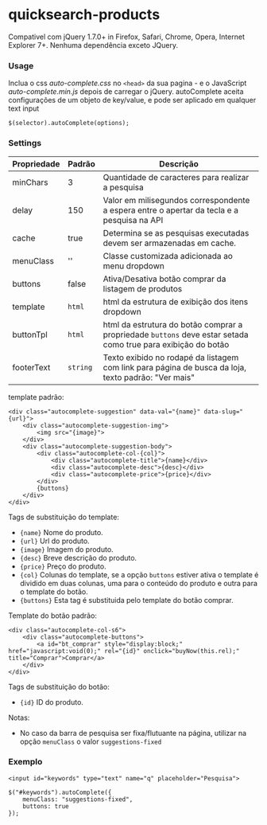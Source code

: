 # quicksearch-products

Compativel com jQuery 1.7.0+ in Firefox, Safari, Chrome, Opera, Internet Explorer 7+. Nenhuma dependência exceto JQuery.

### Usage

Inclua o css *auto-complete.css* no `<head>` da sua pagina - e o JavaScript *auto-complete.min.js* depois de carregar o jQuery. autoComplete aceita configurações de um objeto de key/value, e pode ser aplicado em qualquer text input

```$(selector).autoComplete(options);```

### Settings

Propriedade | Padrão | Descrição
------------ | ------------- | -------------
minChars | 3 | Quantidade de caracteres para realizar a pesquisa
delay | 150 | Valor em milisegundos correspondente a espera entre o apertar da tecla e a pesquisa na API
cache | true | Determina se as pesquisas executadas devem ser armazenadas em cache.
menuClass | '' | Classe customizada adicionada ao menu dropdown
buttons | false | Ativa/Desativa botão comprar da listagem de produtos
template | `html` | html da estrutura de exibição dos itens dropdown
buttonTpl | `html` | html da estrutura do botão comprar a propriedade `buttons` deve estar setada como true para exibição do botão
footerText | `string` | Texto exibido no rodapé da listagem com link para página de busca da loja, texto padrão: "Ver mais"

template padrão:

```
<div class="autocomplete-suggestion" data-val="{name}" data-slug="{url}">
    <div class="autocomplete-suggestion-img">
        <img src="{image}">
    </div>
    <div class="autocomplete-suggestion-body">
        <div class="autocomplete-col-{col}">
            <div class="autocomplete-title">{name}</div>
            <div class="autocomplete-desc">{desc}</div>
            <div class="autocomplete-price">{price}</div>
        </div>
        {buttons}
    </div>
</div>
```

Tags de substituição do template:

- `{name}` Nome do produto.
- `{url}` Url do produto.
- `{image}` Imagem do produto.
- `{desc}` Breve descrição do produto.
- `{price}` Preço do produto.
- `{col}` Colunas do template, se a opção `buttons` estiver ativa o template é dividido em duas colunas, uma para o conteúdo do produto e outra para o template do botão.
- `{buttons}` Esta tag é substituida pelo template do botão comprar.

Template do botão padrão:

```
<div class="autocomplete-col-s6">
	<div class="autocomplete-buttons">
		<a id="bt_comprar" style="display:block;" href="javascript:void(0);" rel="{id}" onclick="buyNow(this.rel);" title="Comprar">Comprar</a>
	</div>
</div>
```

Tags de substituição do botão:

- `{id}` ID do produto.


Notas:

- No caso da barra de pesquisa ser fixa/flutuante na página, utilizar na opção `menuClass` o valor `suggestions-fixed`

### Exemplo

```
<input id="keywords" type="text" name="q" placeholder="Pesquisa">
```

```
$("#keywords").autoComplete({
    menuClass: "suggestions-fixed",
    buttons: true
});
```